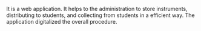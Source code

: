 It is a web application. It helps to the administration to store
instruments, distributing to students, and collecting from students in
a efficient way. The application digitalized the overall procedure.
